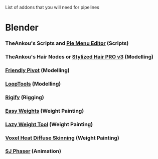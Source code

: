 List of addons that you will need for pipelines
# Blender
### TheAnkou's Scripts and [Pie Menu Editor](https://blendermarket.com/products/pie-menu-editor) (Scripts)

### TheAnkou's Hair Nodes or [Stylized Hair PRO v3](https://deanzarkov.gumroad.com/l/stylized_hair_pro) (Modelling)
### [Friendly Pivot](https://blendermarket.com/products/friendly-pivot) (Modelling)
### [LoopTools](https://docs.blender.org/manual/en/latest/addons/mesh/looptools.html) (Modelling)

### [Rigify](https://docs.blender.org/manual/en/2.81/addons/rigging/rigify.html#activation) (Rigging) 
### [Easy Weights](https://studio.blender.org/pipeline/addons/easy_weights) (Weight Painting)
### [Lazy Weight Tool](https://blendermarket.com/products/lazy-weight-tool) (Weight Painting)
### [Voxel Heat Diffuse Skinning](https://blendermarket.com/products/voxel-heat-diffuse-skinning) (Weight Painting)
### [SJ Phaser](https://captainhansode.gumroad.com/l/EVhEq) (Animation)
